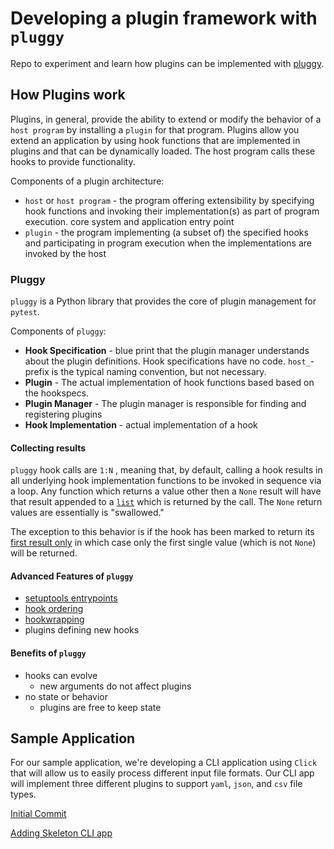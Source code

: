 # Developing a plugin framework with `pluggy`

Repo to experiment and learn how plugins can be implemented with [pluggy](https://pluggy.readthedocs.io/en/latest/).

## How Plugins work

Plugins, in general, provide the ability to extend or modify the behavior of a `host program` by installing a `plugin` for that program. Plugins allow you extend an application by using hook functions that are implemented in plugins and that can be dynamically loaded. The host program calls these hooks to provide functionality.

Components of a plugin architecture:

* `host` or `host program` - the program offering extensibility by specifying hook functions and invoking their implementation(s) as part of program execution. core system and application entry point
* `plugin` - the program implementing (a subset of) the specified hooks and participating in program execution when the implementations are invoked by the host

### Pluggy

`pluggy` is a Python library that provides the core of plugin management for `pytest`.

Components of `pluggy`:

* **Hook Specification** - blue print that the plugin manager understands about the plugin definitions. Hook specifications have no code. `host_`-prefix is the typical naming convention, but not necessary.
* **Plugin** - The actual implementation of hook functions based based on the hookspecs.
* **Plugin Manager** - The plugin manager is responsible for finding and registering plugins
* **Hook Implementation** - actual implementation of a hook

#### Collecting results

`pluggy` hook calls are `1:N` , meaning that, by default, calling a hook results in all underlying hook implementation functions to be invoked in sequence via a loop. Any function which returns a value other then a `None` result will have that result appended to a [`list`](https://docs.python.org/3/library/stdtypes.html#list) which is returned by the call. The `None` return values are essentially is "swallowed."

The exception to this behavior is if the hook has been marked to return its [first result only](https://pluggy.readthedocs.io/en/latest/#firstresult) in which case only the first single value (which is not `None`) will be returned.

#### Advanced Features of `pluggy`

* [setuptools entrypoints](https://pluggy.readthedocs.io/en/latest/index.html?highlight=setuptools#loading-setuptools-entry-points)
* [hook ordering](https://pluggy.readthedocs.io/en/latest/index.html?highlight=hook%20order#call-time-order)
* [hookwrapping](https://pluggy.readthedocs.io/en/latest/index.html?highlight=Wrappers#wrappers)
* plugins defining new hooks

#### Benefits of `pluggy`

* hooks can evolve
  * new arguments do not affect plugins
* no state or behavior
  * plugins are free to keep state

## Sample Application

For our sample application, we're developing a CLI application using `Click` that will allow us to easily process different input file formats. Our CLI app will implement three different plugins to support `yaml`, `json`, and `csv` file types.

[Initial Commit](../../tree/917b6868d3ae88f1e20c7d42cdc17d524556581d/)

[Adding Skeleton CLI app](../../tree/e96f55a489ac49713f13a7671dffad8078fbc612/)

